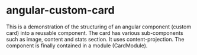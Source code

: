 # angular-custom-card

This is a demonstration of the structuring of an angular component (custom card) into a reusable component. 
The card has various sub-components such as image, content and stats section.
It uses content-projection.
The component is finally contained in a module (CardModule).
